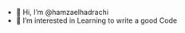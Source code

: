 - <FullName>👋 Hi, I’m @hamzaelhadrachi <FullName/>
- <Interests>👀 I’m interested in Learning to write a good Code <Interests>

<!---
hamzaelhadrachi/hamzaelhadrachi is a ✨ special ✨ repository because its `README.md` (this file) appears on your GitHub profile.
You can click the Preview link to take a look at your changes.
--->

